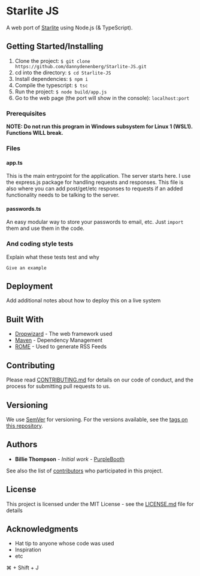 # Starlite JS

A web port of [Starlite](https://github.com/dannydenenberg/Starlite) using Node.js (& TypeScript).

## Getting Started/Installing

1. Clone the project: `$ git clone https://github.com/dannydenenberg/Starlite-JS.git`
2. cd into the directory: `$ cd Starlite-JS`
3. Install dependencies: `$ npm i`
4. Compile the typescript: `$ tsc`
5. Run the project: `$ node build/app.js`
6. Go to the web page (the port will show in the console): `localhost:port`

### Prerequisites

**NOTE: Do not run this program in Windows subsystem for Linux 1 (WSL1). Functions WILL break.**

### Files

#### app.ts

This is the main entrypoint for the application. The server starts here. I use the express.js package for handling requests and responses. This file is also where you can add post/get/etc responses to requests if an added functionality needs to be talking to the server.

#### passwords.ts

An easy modular way to store your passwords to email, etc. Just `import` them and use them in the code.

####

### And coding style tests

Explain what these tests test and why

```
Give an example
```

## Deployment

Add additional notes about how to deploy this on a live system

## Built With

- [Dropwizard](http://www.dropwizard.io/1.0.2/docs/) - The web framework used
- [Maven](https://maven.apache.org/) - Dependency Management
- [ROME](https://rometools.github.io/rome/) - Used to generate RSS Feeds

## Contributing

Please read [CONTRIBUTING.md](https://gist.github.com/PurpleBooth/b24679402957c63ec426) for details on our code of conduct, and the process for submitting pull requests to us.

## Versioning

We use [SemVer](http://semver.org/) for versioning. For the versions available, see the [tags on this repository](https://github.com/your/project/tags).

## Authors

- **Billie Thompson** - _Initial work_ - [PurpleBooth](https://github.com/PurpleBooth)

See also the list of [contributors](https://github.com/your/project/contributors) who participated in this project.

## License

This project is licensed under the MIT License - see the [LICENSE.md](LICENSE.md) file for details

## Acknowledgments

- Hat tip to anyone whose code was used
- Inspiration
- etc

⌘ + Shift + J
